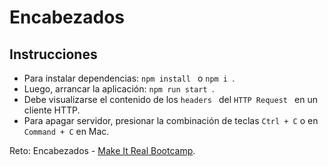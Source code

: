 # Encabezados

## Instrucciones

- Para instalar dependencias: ```npm install ``` o  ```npm i ```.
- Luego, arrancar la aplicación: ```npm run start ```.
- Debe visualizarse el contenido de los ```headers ``` del ```HTTP Request ``` en un cliente HTTP.
- Para apagar servidor, presionar la combinación de teclas ```Ctrl + C``` o en ```Command + C``` en Mac.

Reto: Encabezados - [Make It Real Bootcamp](http://makeitreal.camp).  
